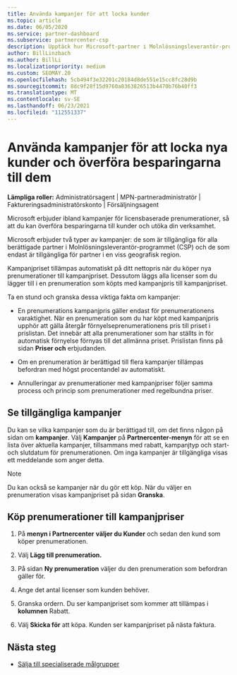```yaml
---
title: Använda kampanjer för att locka kunder
ms.topic: article
ms.date: 06/05/2020
ms.service: partner-dashboard
ms.subservice: partnercenter-csp
description: Upptäck hur Microsoft-partner i Molnlösningsleverantör-programmet kan köpa prenumerationer till kampanjpris och spara pengar till sina kunder.
author: BillLinzbach
ms.author: BillLi
ms.localizationpriority: medium
ms.custom: SEOMAY.20
ms.openlocfilehash: 5cb494f3e32201c20184d8de551e15cc8fc28d9b
ms.sourcegitcommit: 8dc9f28f15d9760a8363826513b4470b76b40ff3
ms.translationtype: MT
ms.contentlocale: sv-SE
ms.lasthandoff: 06/23/2021
ms.locfileid: "112551337"
---
```

# <a name="use-promotions-to-attract-new-customers-and-pass-the-savings-on-to-them"></a>Använda kampanjer för att locka nya kunder och överföra besparingarna till dem



**Lämpliga roller:** Administratörsagent | MPN-partneradministratör | Faktureringsadministratörskonto | Försäljningsagent


Microsoft erbjuder ibland kampanjer för licensbaserade prenumerationer, så att du kan överföra besparingarna till kunder och utöka din verksamhet. 

Microsoft erbjuder två typer av kampanjer: de som är tillgängliga för alla berättigade partner i Molnlösningsleverantör-programmet (CSP) och de som endast är tillgängliga för partner i en viss geografisk region.

Kampanjpriset tillämpas automatiskt på ditt nettopris när du köper nya prenumerationer till kampanjpriset. Dessutom läggs alla licenser som du lägger till i en prenumeration som köpts med kampanjpris till kampanjpriset. 

Ta en stund och granska dessa viktiga fakta om kampanjer:

- En prenumerations kampanjpris gäller endast för prenumerationens varaktighet. När en prenumeration som du har köpt med kampanjpris upphör att gälla återgår förnyelseprenumerationens pris till priset i prislistan. Det innebär att alla prenumerationer som har ställts in för automatisk förnyelse förnyas till det allmänna priset. Prislistan finns på sidan **Priser och** erbjudanden.

- Om en prenumeration är berättigad till flera kampanjer tillämpas befordran med högst procentandel av automatiskt.

- Annulleringar av prenumerationer med kampanjpriser följer samma process och princip som prenumerationer med regelbundna priser.

## <a name="see-available-promotions"></a>Se tillgängliga kampanjer

Du kan se vilka kampanjer som du är berättigad till, om det finns någon på sidan om **kampanjer**. Välj **Kampanjer** på **Partnercenter-menyn** för att se en lista över aktuella kampanjer, tillsammans med rabatt, kampanjtyp och start- och slutdatum för prenumerationen. Om inga kampanjer är tillgängliga visas ett meddelande som anger detta. 

> [!NOTE]  
> Du kan också se kampanjer när du gör ett köp. När du väljer en prenumeration visas kampanjpriset på sidan **Granska**.

## <a name="purchase-subscriptions-at-promotion-prices"></a>Köp prenumerationer till kampanjpriser

1. På **menyn i Partnercenter** **väljer du Kunder** och sedan den kund som köper prenumerationen. 

2. Välj **Lägg till prenumeration.**

3. På sidan **Ny prenumeration** väljer du den prenumeration som befordran gäller för.

4. Ange det antal licenser som kunden behöver. 

5. Granska ordern. Du ser kampanjpriset som kommer att tillämpas i **kolumnen** Rabatt.  

6. Välj **Skicka för** att köpa. Kunden ser kampanjpriset på nästa faktura.  


## <a name="next-steps"></a>Nästa steg

- [Sälja till specialiserade målgrupper](sell-to-education-customers.md)